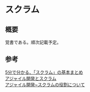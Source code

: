 # スクラム

## 概要
覚書である。順次記載予定。

## 参考
[5分で分かる、「スクラム」の基本まとめ ](https://www.atmarkit.co.jp/ait/articles/1208/07/news128.html)   
[アジャイル開発とスクラム](https://swest.toppers.jp/SWEST15/data/s4b_proceeding.pdf)  
[アジャイル開発~スクラムの役割について](https://www.nec-solutioninnovators.co.jp/column/02_agile.html)
